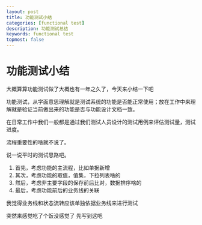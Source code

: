 ```yaml
---
layout: post
title: 功能测试小结
categories: [functional test]
description: 功能测试总结
keywords: functional test
topmost: false
---
```


# 功能测试小结

大概算算功能测试做了大概也有一年之久了，今天来小结一下吧

功能测试，从字面意思理解就是测试系统的功能是否能正常使用；放在工作中来理解就是验证当前做出来的功能是否与功能设计文档一致。

在日常工作中我们一般都是通过我们测试人员设计的测试用例来评估测试量，测试进度。

流程重要性的啥就不说了。

说一说平时的测试思路吧。

1. 首先，考虑功能的主流程，比如单据新增
2. 其次，考虑功能的取值，值集，下拉列表啥的
3. 然后，考虑非主要字段的保存前后比对，数据排序啥的
4. 最后，考虑功能前后的业务线的关联

我觉得业务线和状态流转应该单独依据业务线来进行测试

突然来感觉吃了个饭没感觉了 先写到这吧